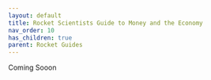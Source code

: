 ```yaml
---
layout: default
title: Rocket Scientists Guide to Money and the Economy
nav_order: 10
has_children: true
parent: Rocket Guides
---
```


 Coming Sooon


